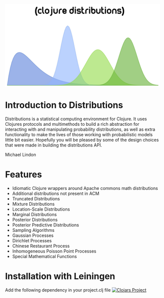 ![logo](named-logo.jpg)
# Introduction to Distributions
Distributions is a statistical computing environment for Clojure. It uses
Clojures protocols and multimethods to build a rich abstraction for interacting with
and manipulating probability distributions, as well as extra functionality to make the lives
of those working with probabilistic models little bit easier. Hopefully
you will be pleased by some of the design choices that were made in building the distributions API.

Michael Lindon

# Features
* Idiomatic Clojure wrappers around Apache commons math distributions
* Additional distributions not present in ACM
* Truncated Distributions
* Mixture Distributions
* Location-Scale Distributions
* Marginal Distributions
* Posterior Distributions
* Posterior Predictive Distributions
* Sampling Algorithms
* Gaussian Processes
* Dirichlet Processes
* Chinese Restaurant Process
* Inhomogeneous Poisson Point Processes
* Special Mathematical Functions

# Installation with Leiningen
Add the following dependency in your project.clj file
[![Clojars Project](https://clojars.org/distributions/latest-version.svg)](http://clojars.org/distributions)

